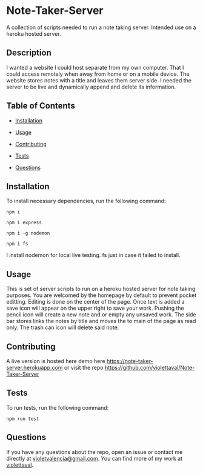 # Note-Taker-Server
A collection of scripts needed to run a note taking server. Intended use on a heroku hosted server.

## Description

I wanted a website I could host separate from my own computer. That I could access remotely when away from home or on a mobile device. The website stores notes with a title and leaves them server side. I needed the server to be live and dynamically append and delete its information.

## Table of Contents 

* [Installation](#installation)

* [Usage](#usage)

* [Contributing](#contributing)

* [Tests](#tests)

* [Questions](#questions)

## Installation

To install necessary dependencies, run the following command:

```
npm i

npm i express

npm i -g nodemon 

npm i fs
```
I install nodemon for local live testing. fs just in case it failed to install.
## Usage

This is set of server scripts to run on a heroku hosted server for note taking purposes. 
You are welcomed by the homepage by default to prevent pocket editting. Editing is done on the center of the page. Once text is added a save icon will appear on the upper right to save your work. Pushing the pencil icon will create a new note and or empty any unsaved work. The side bar stores links the notes by title and moves the to main of the page as read only. The trash can icon will delete said note. 

  
## Contributing

A live version is hosted here demo here https://note-taker-server.herokuapp.com or visit the repo https://github.com/violettaval/Note-Taker-Server

## Tests

To run tests, run the following command:

```
npm run test
```

## Questions

If you have any questions about the repo, open an issue or contact me directly at violetvalencia@gmail.com. You can find more of my work at [violettaval](https://github.com/violettaval/).

